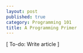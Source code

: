 ```yaml
---
layout: post
published: true
category: Programming 101
title: A Programming Primer
---
```

[ To-do: Write article ]
